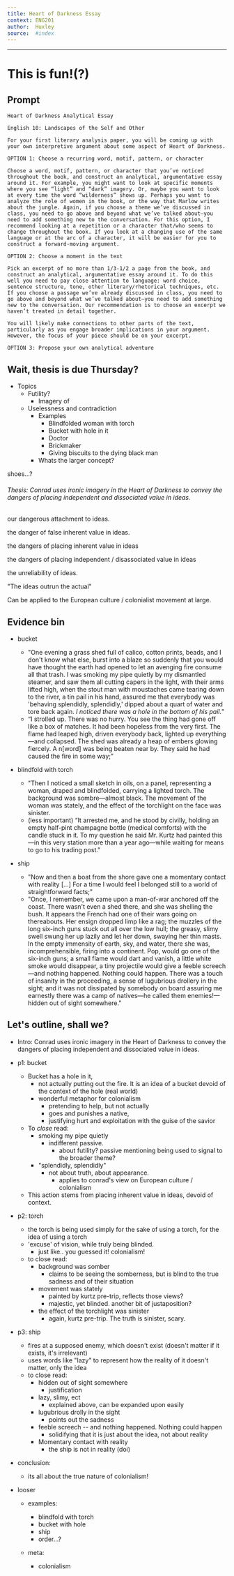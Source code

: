 ```yaml
---
title: Heart of Darkness Essay
context: ENG201
author:  Huxley 
source:  #index
---
```


---

# This is fun!(?) 

## Prompt 

```
Heart of Darkness Analytical Essay

English 10: Landscapes of the Self and Other

For your first literary analysis paper, you will be coming up with your own interpretive argument about some aspect of Heart of Darkness.

OPTION 1: Choose a recurring word, motif, pattern, or character

Choose a word, motif, pattern, or character that you’ve noticed throughout the book, and construct an analytical, argumentative essay around it. For example, you might want to look at specific moments where you see “light” and “dark” imagery. Or, maybe you want to look at every time the word “wilderness” shows up. Perhaps you want to analyze the role of women in the book, or the way that Marlow writes about the jungle. Again, if you choose a theme we’ve discussed in class, you need to go above and beyond what we’ve talked about—you need to add something new to the conversation. For this option, I recommend looking at a repetition or a character that/who seems to change throughout the book. If you look at a changing use of the same language or at the arc of a character, it will be easier for you to construct a forward-moving argument.

OPTION 2: Choose a moment in the text

Pick an excerpt of no more than 1/3-1/2 a page from the book, and construct an analytical, argumentative essay around it. To do this well you need to pay close attention to language: word choice, sentence structure, tone, other literary/rhetorical techniques, etc. If you choose a passage we’ve already discussed in class, you need to go above and beyond what we’ve talked about—you need to add something new to the conversation. Our recommendation is to choose an excerpt we haven’t treated in detail together. 

You will likely make connections to other parts of the text, particularly as you engage broader implications in your argument. However, the focus of your piece should be on your excerpt.

OPTION 3: Propose your own analytical adventure

```


## Wait, thesis is due Thursday?

- Topics
	- Futility? 
		- Imagery of
	- Uselessness and contradiction 
		- Examples 
			- Blindfolded woman with torch
			- Bucket with hole in it
			- Doctor 
			- Brickmaker 
			- Giving biscuits to the dying black man 
		- Whats the larger concept? 



shoes...? 


###### Thesis: Conrad uses ironic imagery in the Heart of Darkness to convey the dangers of placing independent and dissociated value in ideas.  
 our dangerous attachment to ideas. 

the danger of false inherent value in ideas. 

the dangers of placing inherent value in ideas

the dangers of placing independent / disassociated value in ideas

the unreliability of ideas. 

"The ideas outrun the actual"

Can be applied to the European culture / colonialist movement at large. 



## Evidence bin 

- bucket 
	- "One evening a grass shed full of calico, cotton prints, beads, and I don't know what else, burst into a blaze so suddenly that you would have thought the earth had opened to let an avenging fire consume all that trash. I was smoking my pipe quietly by my dismantled steamer, and saw them all cutting capers in the light, with their arms lifted high, when the stout man with moustaches came tearing down to the river, a tin pail in his hand, assured me that everybody was 'behaving splendidly, splendidly,' dipped about a quart of water and tore back again. *I noticed there was a hole in the bottom of his pail.*" 
	- “I strolled up. There was no hurry. You see the thing had gone off like a box of matches. It had been hopeless from the very first. The flame had leaped high, driven everybody back, lighted up everything—and collapsed. The shed was already a heap of embers glowing fiercely. A n[word] was being beaten near by. They said he had caused the fire in some way;" 

- blindfold with torch  
	- "Then I noticed a small sketch in oils, on a panel, representing a woman, draped and blindfolded, carrying a lighted torch. The background was sombre—almost black. The movement of the woman was stately, and the effect of the torchlight on the face was sinister.
	- (less important) “It arrested me, and he stood by civilly, holding an empty half-pint champagne bottle (medical comforts) with the candle stuck in it. To my question he said Mr. Kurtz had painted this—in this very station more than a year ago—while waiting for means to go to his trading post."

- ship
	- "Now and then a boat from the shore gave one a momentary contact with reality [...] For a time I would feel I belonged still to a world of straightforward facts;"
	- "Once, I remember, we came upon a man-of-war anchored off the coast. There wasn't even a shed there, and she was shelling the bush. It appears the French had one of their wars going on thereabouts. Her ensign dropped limp like a rag; the muzzles of the long six-inch guns stuck out all over the low hull; the greasy, slimy swell swung her up lazily and let her down, swaying her thin masts. In the empty immensity of earth, sky, and water, there she was, incomprehensible, firing into a continent. Pop, would go one of the six-inch guns; a small flame would dart and vanish, a little white smoke would disappear, a tiny projectile would give a feeble screech—and nothing happened. Nothing could happen. There was a touch of insanity in the proceeding, a sense of lugubrious drollery in the sight; and it was not dissipated by somebody on board assuring me earnestly there was a camp of natives—he called them enemies!—hidden out of sight somewhere." 
	
## Let's outline, shall we? 


- Intro: Conrad uses ironic imagery in the Heart of Darkness to convey the dangers of placing independent and dissociated value in ideas.  

- p1: bucket
	- Bucket has a hole in it, 
		- not actually putting out the fire. It is an idea of a bucket devoid of the context of the hole (real world) 
		- wonderful metaphor for colonialism 
			- pretending to help, but not actually
			- goes and punishes a native, 
			- justifying hurt and exploitation with the guise of the savior 
	- To *close* read:
		- smoking my pipe quietly
			- indifferent passive. 
				- about futility? passive mentioning being used to signal to the broader theme? 
		- "splendidly, splendidly" 
			- not about truth, about appearance. 
				- applies to conrad's view on European culture / colonialism 
	- This action stems from placing inherent value in ideas, devoid of context. 
	
- p2: torch
	- the torch is being used simply for the sake of using a torch, for the idea of using a torch
	- 'excuse' of vision, while truly being blinded. 
		- just like.. you guessed it! colonialism! 
	- to close read:
		- background was somber
			- claims to be seeing the somberness, but is blind to the true sadness and of their situation
		- movement was stately 
			- painted by kurtz pre-trip, reflects those views? 
			- majestic, yet blinded. another bit of justaposition? 
		- the effect of the torchlight was sinister
			- again, kurtz pre-trip. The truth is sinister, scary. 

- p3: ship
	- fires at a supposed enemy, which doesn't exist (doesn't matter if it exists, it's irrelevant)
	- uses words like "lazy" to represent how the reality of it doesn't matter, only the idea 
	- to close read: 
		- hidden out of sight somewhere
			- justification
		- lazy, slimy, ect
			- explained above, can be expanded upon easily
		- lugubrious drolly in the sight
			- points out the sadness
		- feeble screech -- and nothing happened. Nothing could happen
			- solidifying that it is just about the idea, not about reality
		- Momentary contact with reality
			- the ship is not in reality (doi)

- conclusion:
	- its all about the true nature of colonialism! 



- looser 
	- examples: 
		- blindfold with torch  
		- bucket with hole 
		- ship 
		- order...? 

	- meta: 
		- colonialism 


